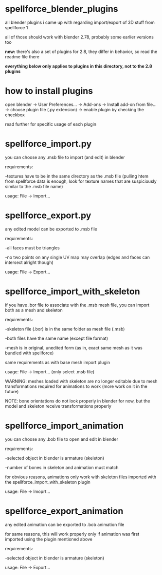 # spellforce_blender_plugins
all blender plugins i came up with regarding import/export of 3D stuff from spellforce 1

all of those should work with blender 2.78, probably some earlier versions too

**new:** there's also a set of plugins for 2.8, they differ in behavior, so read the readme file there

**everything below only applies to plugins in this directory, not to the 2.8 plugins**

# how to install plugins
open blender -> User Preferences... -> Add-ons -> Install add-on from file... -> choose plugin file (.py extension) -> enable plugin by checking the checkbox

read further for specific usage of each plugin

# spellforce_import.py
you can choose any .msb file to import (and edit) in blender

requirements:

-textures have to be in the same directory as the .msb file (pulling htem from spellforce data is enough, look for texture names that are suspiciously similar to the .msb file name)

usage: File -> Import...

# spellforce_export.py
any edited model can be exported to .msb file

requirements:

-all faces must be triangles

-no two points on any single UV map may overlap (edges and faces can intersect alright though)

usage: File -> Export...

# spellforce_import_with_skeleton

if you have .bor file to associate with the .msb mesh file, you can import both as a mesh and skeleton

requirements:

-skeleton file (.bor) is in the same folder as mesh file (.msb)

-both files have the same name (except file format)

-mesh is in original, unedited form (as in, exact same mesh as it was bundled with spellforce)

same requirements as with base mesh import plugin

usage: File -> Import... (only select .msb file)

WARNING: meshes loaded with skeleton are no longer editable due to mesh transformations required for animations to work (more work on it in the future)

NOTE: bone orientations do not look properly in blender for now, but the model and skeleton receive transformations properly

# spellforce_import_animation

you can choose any .bob file to open and edit in blender

requirements:

-selected object in blender is armature (skeleton)

-number of bones in skeleton and animation must match

for obvious reasons, animations only work with skeleton files imported with the spellforce_import_with_skeleton plugin

usage: File -> Imoprt...

# spellforce_export_animation

any edited animation can be exported to .bob animation file

for same reasons, this will work properly only if animation was first imported using the plugin mentioned above

requirements:

-selected object in blender is armature (skeleton)

usage: File -> Export...
